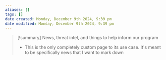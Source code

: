 ```yaml
---
aliases: []
tags: []
date created: Monday, December 9th 2024, 9:39 pm
date modified: Monday, December 9th 2024, 9:39 pm
---
```


> [!summary] 
> News, threat intel, and things to help inform our program
> - This is the only completely custom page to its use case.  It's meant to be specifically news that I want to mark down

